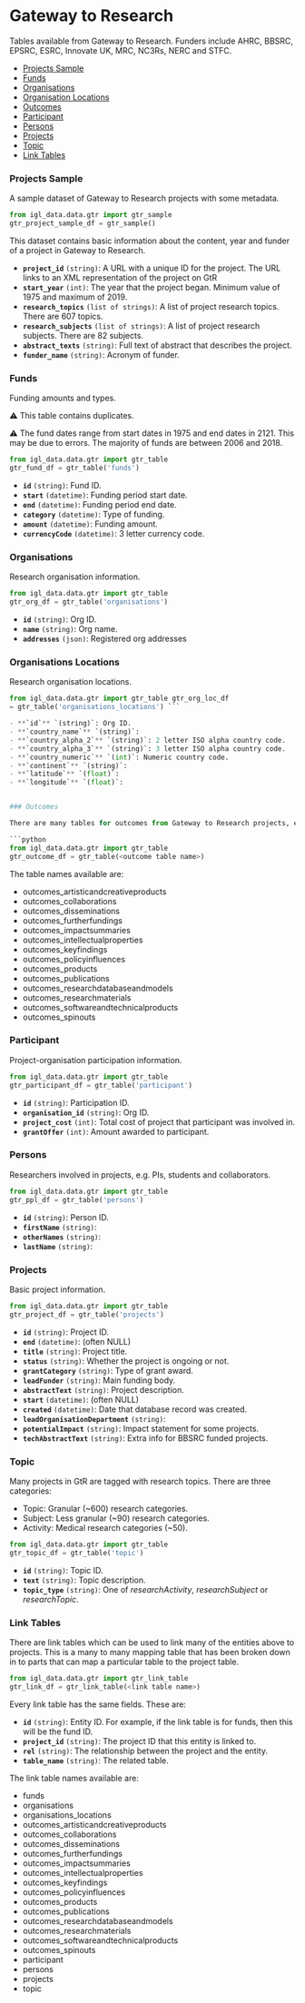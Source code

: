 # Gateway to Research

Tables available from Gateway to Research. Funders include AHRC, BBSRC, EPSRC, ESRC, Innovate UK, MRC, NC3Rs, NERC and STFC.

  - [Projects Sample](#projects_sample)
  - [Funds](#funds)
  - [Organisations](#organisations)
  - [Organisation Locations](#organisations-locations)
  - [Outcomes](#outcomes)
  - [Participant](#participant)
  - [Persons](#persons)
  - [Projects](#projects)
  - [Topic](#topic)
  - [Link Tables](#link-tables)

### Projects Sample

A sample dataset of Gateway to Research projects with some metadata.

```python 
from igl_data.data.gtr import gtr_sample 
gtr_project_sample_df = gtr_sample()
``` 

This dataset contains basic information about the content, year and funder of
a project in Gateway to Research.

- **`project_id`** `(string)`: A URL with a unique ID for the project. The URL links to an XML representation of the project on GtR 
- **`start_year`** `(int)`: The year that the project began. Minimum value of 1975 and maximum of 2019.
- **`research_topics`** `(list of strings)`: A list of project research topics. There are 607 topics.
- **`research_subjects`** `(list of strings)`: A list of project research subjects. There are 82 subjects.
- **`abstract_texts`** `(string)`: Full text of abstract that describes the project.
- **`funder_name`** `(string)`: Acronym of funder.


### Funds

Funding amounts and types.

:warning: This table contains duplicates.

:warning: The fund dates range from start dates in 1975 and end dates in 2121. This may be due to errors. The majority of funds are between 2006 and 2018.

```python 
from igl_data.data.gtr import gtr_table
gtr_fund_df = gtr_table('funds')
```

- **`id`** `(string)`: Fund ID.
- **`start`** `(datetime)`: Funding period start date.
- **`end`** `(datetime)`: Funding period end date.
- **`category`** `(datetime)`: Type of funding.
- **`amount`** `(datetime)`: Funding amount.
- **`currencyCode`** `(datetime)`: 3 letter currency code.


### Organisations
 
Research organisation information.

```python 
from igl_data.data.gtr import gtr_table
gtr_org_df = gtr_table('organisations')
```

- **`id`** `(string)`: Org ID.
- **`name`** `(string)`: Org name.
- **`addresses`** `(json)`: Registered org addresses 


### Organisations Locations
 
Research organisation locations.

```python 
from igl_data.data.gtr import gtr_table gtr_org_loc_df
= gtr_table('organisations_locations') ```

- **`id`** `(string)`: Org ID.
- **`country_name`** `(string)`:
- **`country_alpha_2`** `(string)`: 2 letter ISO alpha country code.
- **`country_alpha_3`** `(string)`: 3 letter ISO alpha country code.
- **`country_numeric`** `(int)`: Numeric country code.
- **`continent`** `(string)`:
- **`latitude`** `(float)`:
- **`longitude`** `(float)`:


### Outcomes

There are many tables for outcomes from Gateway to Research projects, each with their own fields.

```python 
from igl_data.data.gtr import gtr_table
gtr_outcome_df = gtr_table(<outcome table name>)
```

The table names available are:

- outcomes_artisticandcreativeproducts
- outcomes_collaborations
- outcomes_disseminations
- outcomes_furtherfundings
- outcomes_impactsummaries
- outcomes_intellectualproperties
- outcomes_keyfindings
- outcomes_policyinfluences
- outcomes_products
- outcomes_publications
- outcomes_researchdatabaseandmodels
- outcomes_researchmaterials
- outcomes_softwareandtechnicalproducts
- outcomes_spinouts


### Participant

Project-organisation participation information.

```python 
from igl_data.data.gtr import gtr_table
gtr_participant_df = gtr_table('participant')
```

- **`id`** `(string)`: Participation ID.
- **`organisation_id`** `(string)`: Org ID.
- **`project_cost`** `(int)`: Total cost of project that participant was involved in.
- **`grantOffer`** `(int)`: Amount awarded to participant.


### Persons

Researchers involved in projects, e.g. PIs, students and collaborators.

```python 
from igl_data.data.gtr import gtr_table
gtr_ppl_df = gtr_table('persons')
```

- **`id`** `(string)`: Person ID.
- **`firstName`** `(string)`:
- **`otherNames`** `(string)`:
- **`lastName`** `(string)`:

### Projects

Basic project information.

```python 
from igl_data.data.gtr import gtr_table
gtr_project_df = gtr_table('projects')
```

- **`id`** `(string)`: Project ID.
- **`end`** `(datetime)`: (often NULL)
- **`title`** `(string)`: Project title.
- **`status`** `(string)`: Whether the project is ongoing or not.
- **`grantCategory`** `(string)`: Type of grant award.
- **`leadFunder`** `(string)`: Main funding body.
- **`abstractText`** `(string)`: Project description.
- **`start`** `(datetime)`: (often NULL)
- **`created`** `(datetime)`: Date that database record was created.
- **`leadOrganisationDepartment`** `(string)`:
- **`potentialImpact`** `(string)`: Impact statement for some projects.
- **`techAbstractText`** `(string)`: Extra info for BBSRC funded projects.


### Topic

Many projects in GtR are tagged with research topics. There are three categories:

- Topic: Granular (~600) research categories.
- Subject: Less granular (~90) research categories.
- Activity: Medical research categories (~50).

```python 
from igl_data.data.gtr import gtr_table
gtr_topic_df = gtr_table('topic')
```

- **`id`** `(string)`: Topic ID.
- **`text`** `(string)`: Topic description.
- **`topic_type`** `(string)`: One of *researchActivity*, *researchSubject* or *researchTopic*.


### Link Tables

There are link tables which can be used to link many of the entities above to projects. This is a many to many mapping table that has been broken down in to parts that can map a particular table to the project table.

```python 
from igl_data.data.gtr import gtr_link_table
gtr_link_df = gtr_link_table(<link table name>)
```

Every link table has the same fields. These are:

- **`id`** `(string)`: Entity ID. For example, if the link table is for funds, then this will be the fund ID.
- **`project_id`** `(string)`: The project ID that this entity is linked to.
- **`rel`** `(string)`: The relationship between the project and the entity.
- **`table_name`** `(string)`: The related table.

The link table names available are:

- funds
- organisations
- organisations_locations
- outcomes_artisticandcreativeproducts
- outcomes_collaborations
- outcomes_disseminations
- outcomes_furtherfundings
- outcomes_impactsummaries
- outcomes_intellectualproperties
- outcomes_keyfindings
- outcomes_policyinfluences
- outcomes_products
- outcomes_publications
- outcomes_researchdatabaseandmodels
- outcomes_researchmaterials
- outcomes_softwareandtechnicalproducts
- outcomes_spinouts
- participant
- persons
- projects
- topic


